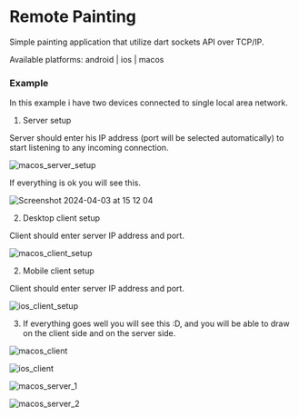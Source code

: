 # Remote Painting

Simple painting application that utilize dart sockets API over TCP/IP.

Available platforms: android | ios | macos

### Example

In this example i have two devices connected to single local area network.

1. Server setup

Server should enter his IP address (port will be selected automatically) to start listening to any incoming connection.

![macos_server_setup](https://github.com/KirillStolbov/remote_painting/assets/116667638/eab25fb3-0c67-4f50-9320-00616cbbc380)

If everything is ok you will see this.

![Screenshot 2024-04-03 at 15 12 04](https://github.com/KirillStolbov/remote_painting/assets/116667638/b2f1949c-6ac7-4256-b64c-65cea656796c)

2. Desktop client setup

Client should enter server IP address and port.

![macos_client_setup](https://github.com/KirillStolbov/remote_painting/assets/116667638/2853091c-87e1-4da0-93e7-6ff0998e3a03)

2. Mobile client setup

Client should enter server IP address and port.

![ios_client_setup](https://github.com/KirillStolbov/remote_painting/assets/116667638/e4f0c808-e6d1-462e-94fe-a0e7c103e96c)

3. If everything goes well you will see this :D, and you will be able to draw on the client side and on the server side.

![macos_client](https://github.com/KirillStolbov/remote_painting/assets/116667638/953b3fac-1c6c-4647-b0d7-6160c6234b7f)

![ios_client](https://github.com/KirillStolbov/remote_painting/assets/116667638/62839f5b-c40d-4197-8670-1dd9f7f736da)

![macos_server_1](https://github.com/KirillStolbov/remote_painting/assets/116667638/eec4b6df-4f7b-45b2-96d9-6876fbcc04d0)

![macos_server_2](https://github.com/KirillStolbov/remote_painting/assets/116667638/d92eab87-b130-47ad-8972-99ba55490cec)
